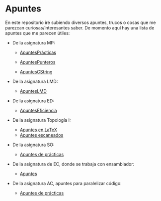 # Apuntes
En este repositorio iré subiendo diversos apuntes, trucos o cosas que me parezcan curiosas/interesantes saber.
De momento aquí hay una lista de apuntes que me parecen útiles:

- De la asignatura MP:
	- [ApuntesPrácticas]( https://github.com/Mapachana/Apuntes/blob/master/MP/apuntespracticasMP.md ) 

	- [ApuntesPunteros]( https://github.com/Mapachana/Apuntes/blob/master/MP/apuntespunteros.md ) 
	
	- [ApuntesCString]( https://github.com/Mapachana/Apuntes/blob/master/MP/apuntescstring.md )

- De la asignatura LMD:
	- [ApuntesLMD]( https://github.com/Mapachana/Apuntes/blob/master/LMD/resumenlmd.tex )

- De la asignatura ED:
	- [ApuntesEficiencia]( https://github.com/Mapachana/Apuntes/blob/master/ED/eficiencia.md )
	
- De la asignatura Topología I:
	- [Apuntes en LaTeX]( https://github.com/Mapachana/Apuntes/blob/master/Topologia_I/topologia.tex )
	- [Apuntes escaneados]( https://github.com/Mapachana/Apuntes/blob/master/Topologia_I/Escaneados )

- De la asignatura SO:
	- [Apuntes de prácticas]( https://github.com/Mapachana/Apuntes/blob/master/SO/apuntesSO.md )

- De la asignatura de EC, donde se trabaja con ensamblador:
	- [Apuntes]( https://github.com/Mapachana/Ensamblador )

- De la asignatura AC, apuntes para paralelizar código:
    - [Apuntes de prácticas](https://github.com/Mapachana/AC)

